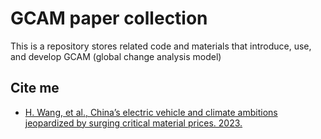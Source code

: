 # GCAM paper collection

This is a repository stores related code and materials that introduce, use, and develop GCAM (global change analysis model)

## Cite me

- [H. Wang, et al., China’s electric vehicle and climate ambitions jeopardized by surging critical material prices. 2023.](https://www.nature.com/articles/s41467-023-36957-4)